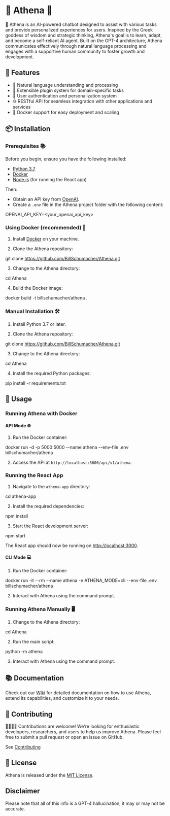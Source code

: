 # 🌟 Athena 🌟

🤖 Athena is an AI-powered chatbot designed to assist with various tasks and provide personalized experiences for users. Inspired by the Greek goddess of wisdom and strategic thinking, Athena's goal is to learn, adapt, and become a self-reliant AI agent. Built on the GPT-4 architecture, Athena communicates effectively through natural language processing and engages with a supportive human community to foster growth and development.

## 🎁 Features

- 💬 Natural language understanding and processing
- 🔌 Extensible plugin system for domain-specific tasks
- 🔐 User authentication and personalization system
- 🌐 RESTful API for seamless integration with other applications and services
- 🐳 Docker support for easy deployment and scaling

## 📦 Installation

### Prerequisites 📚

Before you begin, ensure you have the following installed:

- [Python 3.7](https://www.python.org/downloads/release/python-370/)
- [Docker](https://www.docker.com/get-started)
- [Node.js](https://nodejs.org/) (for running the React app)

Then:
- Obtain an API key from [OpenAI](https://beta.openai.com/signup/).
- Create a `.env` file in the Athena project folder with the following content:

OPENAI_API_KEY=<your_openai_api_key>

### Using Docker (recommended) 🐳

1. Install [Docker](https://www.docker.com/) on your machine.

2. Clone the Athena repository:

git clone https://github.com/BillSchumacher/Athena.git

3. Change to the Athena directory:

cd Athena

4. Build the Docker image:

docker build -t billschumacher/athena .

### Manual Installation 🛠️

1. Install Python 3.7 or later.

2. Clone the Athena repository:

git clone https://github.com/BillSchumacher/Athena.git

3. Change to the Athena directory:

cd Athena

4. Install the required Python packages:

pip install -r requirements.txt

## 🚀 Usage

### Running Athena with Docker

#### API Mode 🌐

1. Run the Docker container:

docker run -d -p 5000:5000 --name athena --env-file .env billschumacher/athena

2. Access the API at `http://localhost:5000/api/v1/athena`.
### Running the React App

1. Navigate to the `athena-app` directory:

cd athena-app

2. Install the required dependencies:

npm install

3. Start the React development server:

npm start

The React app should now be running on [http://localhost:3000](http://localhost:3000).


#### CLI Mode 💻

1. Run the Docker container:

docker run -it --rm --name athena -e ATHENA_MODE=cli --env-file .env billschumacher/athena

2. Interact with Athena using the command prompt.

### Running Athena Manually 🖥️

1. Change to the Athena directory:

cd Athena

2. Run the main script:

python -m athena

3. Interact with Athena using the command prompt.

## 📚 Documentation

Check out our [Wiki](https://github.com/BillSchumacher/Athena/wiki) for detailed documentation on how to use Athena, extend its capabilities, and customize it to your needs.

## 🤝 Contributing

👩‍💻👨‍💻 Contributions are welcome! We're looking for enthusiastic developers, researchers, and users to help us improve Athena. Please feel free to submit a pull request or open an issue on GitHub.

See [Contributing](https://github.com/BillSchumacher/Athena/blob/main/CONTRIBUTING.md)

## 📜 License

Athena is released under the [MIT License](https://github.com/BillSchumacher/Athena/blob/main/LICENSE).

## Disclaimer

Please note that all of this info is a GPT-4 hallucination, it may or may not be accurate.
